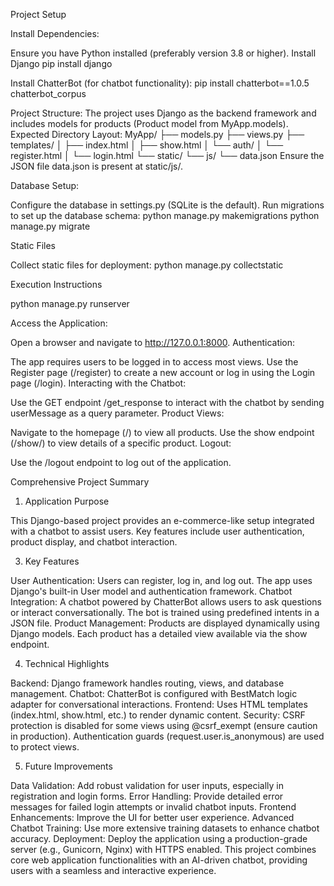 Project Setup

Install Dependencies:

Ensure you have Python installed (preferably version 3.8 or higher).
Install Django
pip install django

Install ChatterBot (for chatbot functionality):
pip install chatterbot==1.0.5 chatterbot_corpus

Project Structure:
The project uses Django as the backend framework and includes models for products (Product model from MyApp.models).
Expected Directory Layout:
MyApp/
├── models.py
├── views.py
├── templates/
│   ├── index.html
│   ├── show.html
│   └── auth/
│       └── register.html
│       └── login.html
└── static/
    └── js/
        └── data.json
Ensure the JSON file data.json is present at static/js/.

Database Setup:

Configure the database in settings.py (SQLite is the default).
Run migrations to set up the database schema:
python manage.py makemigrations
python manage.py migrate

Static Files

Collect static files for deployment:
python manage.py collectstatic


Execution Instructions

python manage.py runserver

Access the Application:

Open a browser and navigate to http://127.0.0.1:8000.
Authentication:

The app requires users to be logged in to access most views.
Use the Register page (/register) to create a new account or log in using the Login page (/login).
Interacting with the Chatbot:

Use the GET endpoint /get_response to interact with the chatbot by sending userMessage as a query parameter.
Product Views:

Navigate to the homepage (/) to view all products.
Use the show endpoint (/show/<id>) to view details of a specific product.
Logout:

Use the /logout endpoint to log out of the application.

Comprehensive Project Summary

1. Application Purpose
   
This Django-based project provides an e-commerce-like setup integrated with a chatbot to assist users. Key features include user authentication, product display, and chatbot interaction.

3. Key Features
   
User Authentication:
Users can register, log in, and log out.
The app uses Django's built-in User model and authentication framework.
Chatbot Integration:
A chatbot powered by ChatterBot allows users to ask questions or interact conversationally.
The bot is trained using predefined intents in a JSON file.
Product Management:
Products are displayed dynamically using Django models.
Each product has a detailed view available via the show endpoint.

4. Technical Highlights
   
Backend:
Django framework handles routing, views, and database management.
Chatbot:
ChatterBot is configured with BestMatch logic adapter for conversational interactions.
Frontend:
Uses HTML templates (index.html, show.html, etc.) to render dynamic content.
Security:
CSRF protection is disabled for some views using @csrf_exempt (ensure caution in production).
Authentication guards (request.user.is_anonymous) are used to protect views.

5. Future Improvements
   
Data Validation:
Add robust validation for user inputs, especially in registration and login forms.
Error Handling:
Provide detailed error messages for failed login attempts or invalid chatbot inputs.
Frontend Enhancements:
Improve the UI for better user experience.
Advanced Chatbot Training:
Use more extensive training datasets to enhance chatbot accuracy.
Deployment:
Deploy the application using a production-grade server (e.g., Gunicorn, Nginx) with HTTPS enabled.
This project combines core web application functionalities with an AI-driven chatbot, providing users with a seamless and interactive experience.
